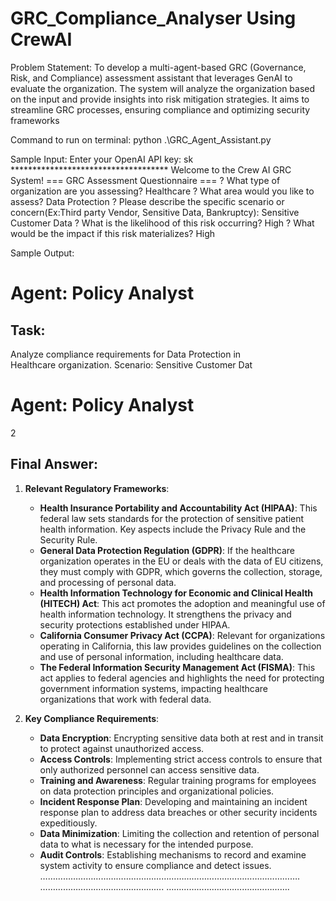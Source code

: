 # GRC_Compliance_Analyser Using CrewAI

Problem Statement: 
To develop a multi-agent-based GRC (Governance, Risk, and Compliance) assessment 
assistant that leverages GenAI to evaluate the organization. The system will analyze the 
organization based on the input and provide insights into risk mitigation strategies. It aims to 
streamline GRC processes, ensuring compliance and optimizing security frameworks 
 
Command to run on terminal: 
python .\GRC_Agent_Assistant.py 
 
Sample Input: 
Enter your OpenAI API key: sk ************************************ 
Welcome to the Crew AI GRC System! 
=== GRC Assessment Questionnaire === 
? What type of organization are you assessing? Healthcare 
? What area would you like to assess? Data Protection 
? Please describe the specific scenario or concern(Ex:Third party Vendor, Sensitive Data, 
Bankruptcy): Sensitive Customer Data 
? What is the likelihood of this risk occurring? High 
? What would be the impact if this risk materializes? High 
 
Sample Output: 
 
# Agent: Policy Analyst 
## Task:  
Analyze compliance requirements for Data Protection in  
Healthcare organization. 
Scenario: Sensitive Customer Dat 
# Agent: Policy Analyst 
2 
 
## Final Answer: 
1. **Relevant Regulatory Frameworks**: 
   - **Health Insurance Portability and Accountability Act (HIPAA)**: This federal law sets 
standards for the protection of sensitive patient health information. Key aspects include the 
Privacy Rule and the Security Rule. 
   - **General Data Protection Regulation (GDPR)**: If the healthcare organization operates in 
the EU or deals with the data of EU citizens, they must comply with GDPR, which governs the 
collection, storage, and processing of personal data. 
   - **Health Information Technology for Economic and Clinical Health (HITECH) Act**: This 
act promotes the adoption and meaningful use of health information technology. It strengthens 
the privacy and security protections established under HIPAA. 
   - **California Consumer Privacy Act (CCPA)**: Relevant for organizations operating in 
California, this law provides guidelines on the collection and use of personal information, 
including healthcare data. 
   - **The Federal Information Security Management Act (FISMA)**: This act applies to federal 
agencies and highlights the need for protecting government information systems, impacting 
healthcare organizations that work with federal data. 
 
2. **Key Compliance Requirements**: 
   - **Data Encryption**: Encrypting sensitive data both at rest and in transit to protect against 
unauthorized access. 
   - **Access Controls**: Implementing strict access controls to ensure that only authorized 
personnel can access sensitive data. 
   - **Training and Awareness**: Regular training programs for employees on data protection 
principles and organizational policies. 
   - **Incident Response Plan**: Developing and maintaining an incident response plan to 
address data breaches or other security incidents expeditiously. 
   - **Data Minimization**: Limiting the collection and retention of personal data to what is 
necessary for the intended purpose. 
   - **Audit Controls**: Establishing mechanisms to record and examine system activity to 
ensure compliance and detect issues. 
…………………………………………………………………………………………. 
…………………………………………. 
………………………………………….
